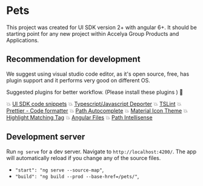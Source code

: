 # Pets

This project was created for UI SDK version 2+ with angular 6+. It should be starting point for any new project within Accelya Group Products and Applications.

## Recommendation for development

We suggest using visual studio code editor, as it's open source, free, has plugin support and it performs very good on different OS.

Suggested plugins for better workflow. (Please install these plugins ) :100:

:boom: [UI SDK code snippets](https://marketplace.visualstudio.com/items?itemName=anjum.AccelyaUISDK)
:boom: [Typescript/Javascript Deporter](https://marketplace.visualstudio.com/items?itemName=Acr0most.ts-deporter)
:boom: [TSLint](https://marketplace.visualstudio.com/items?itemName=eg2.tslint)
:boom: [Prettier - Code formatter](https://marketplace.visualstudio.com/items?itemName=esbenp.prettier-vscode)
:boom: [Path Autocomplete](https://marketplace.visualstudio.com/items?itemName=ionutvmi.path-autocomplete)
:boom: [Material Icon Theme](https://marketplace.visualstudio.com/items?itemName=PKief.material-icon-theme)
:boom: [Highlight Matching Tag](https://marketplace.visualstudio.com/items?itemName=vincaslt.highlight-matching-tag)
:boom: [Angular Files](https://marketplace.visualstudio.com/items?itemName=alexiv.vscode-angular2-files)
:boom: [Path Intellisense](https://marketplace.visualstudio.com/items?itemName=christian-kohler.path-intellisense)

## Development server

Run `ng serve` for a dev server. Navigate to `http://localhost:4200/`. The app will automatically reload if you change any of the source files.

- `"start": "ng serve --source-map"`,
- `"build": "ng build --prod --base-href=/pets/"`,
